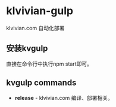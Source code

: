 # klvivian-gulp
klvivian.com 自动化部署

## 安装kvgulp
直接在命令行中执行npm start即可。

## kvgulp commands
- **release** - klvivian.com 编译、部署相关。